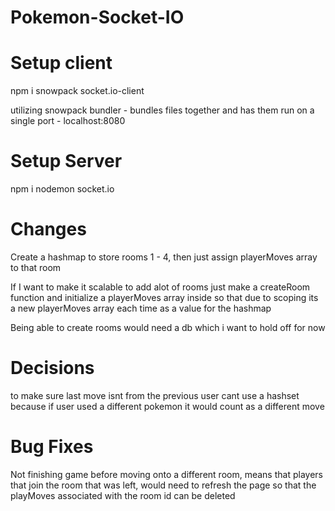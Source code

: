 ﻿# Pokemon-Socket-IO

# Setup client

npm i snowpack socket.io-client

utilizing snowpack bundler - bundles files together and has them run on a single
port - localhost:8080

# Setup Server

npm i nodemon socket.io

# Changes

Create a hashmap to store rooms 1 - 4, then just assign playerMoves array
to that room

If I want to make it scalable to add alot of rooms
just make a createRoom function and initialize a playerMoves array inside
so that due to scoping its a new playerMoves array each time as a value for the
hashmap

Being able to create  rooms would need a db which i want to hold off for now

# Decisions

to make sure last move isnt from the previous user
cant use a hashset because if user used a different pokemon it would count as a
different move

# Bug Fixes

Not finishing game before moving onto a different room, means that players that join the room that was left, would need to refresh the page so that the playMoves associated with the room id can be deleted
